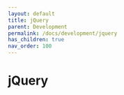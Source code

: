 ```yaml
---
layout: default
title: jQuery
parent: Development
permalink: /docs/development/jquery
has_children: true
nav_order: 100
---
```


# jQuery
